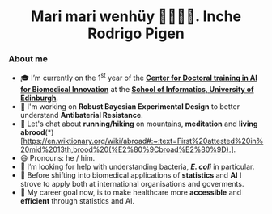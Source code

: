 <h1 align="center">Mari mari wenhüy 🫱🏼🫲🏼. Inche Rodrigo Pigen</h1>

### **About me**

- 🎓 I’m currently on the 1<sup>st</sup> year of the **[Center for Doctoral training in AI for Biomedical Innovation](https://www.ai4biomed.io/)** at the **[School of Informatics, University of Edinburgh](https://en.wikipedia.org/wiki/School_of_Informatics,_University_of_Edinburgh)**.
- 🔭 I'm working on **Robust Bayesian Experimental Design** to better understand **Antibaterial Resistance**. 
- 💬 Let's chat about **running/hiking** on mountains, **meditation** and **living abrood**(*)[https://en.wiktionary.org/wiki/abroad#:~:text=First%20attested%20in%20mid%2013th,brood%20(%E2%80%9Cbroad%E2%80%9D).].
- 😄 Pronouns: he / him.
- 🦠 I’m looking for help with understanding bacteria, ***E. coli*** in particular.
- 🌱 Before shifting into biomedical applications of **statistics** and **AI** I strove to apply both at international organisations and goverments.  
- 🎯 My career goal now, is to make healthcare more **accessible** and **efficient** through statistics and AI.

